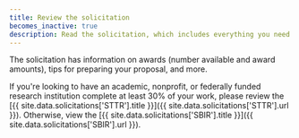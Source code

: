 ```yaml
---
title: Review the solicitation
becomes_inactive: true
description: Read the solicitation, which includes everything you need to know about applying for funding.
---
```


The solicitation has information on awards (number available and award amounts), tips for preparing your proposal, and more.

If you're looking to have an academic, nonprofit, or federally funded research institution complete at least 30% of your work, please review the [{{ site.data.solicitations['STTR'].title }}]({{ site.data.solicitations['STTR'].url }}). Otherwise, view the [{{ site.data.solicitations['SBIR'].title }}]({{ site.data.solicitations['SBIR'].url }}).

